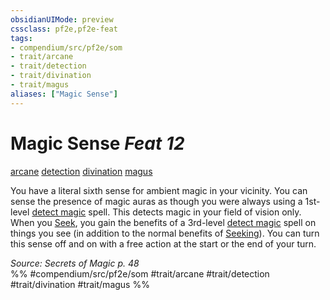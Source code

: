 ```yaml
---
obsidianUIMode: preview
cssclass: pf2e,pf2e-feat
tags:
- compendium/src/pf2e/som
- trait/arcane
- trait/detection
- trait/divination
- trait/magus
aliases: ["Magic Sense"]
---
```

# Magic Sense  *Feat 12*  
[arcane](../../Rules/traits/arcane.md)  [detection](../../Rules/traits/detection.md)  [divination](../../Rules/traits/divination.md)  [magus](../../Rules/traits/magus-som.md)  


You have a literal sixth sense for ambient magic in your vicinity. You can sense the presence of magic auras as though you were always using a 1st-level [detect magic](../spells/detect-magic.md) spell. This detects magic in your field of vision only. When you [Seek](../../Rules/actions/seek.md), you gain the benefits of a 3rd-level [detect magic](../spells/detect-magic.md) spell on things you see (in addition to the normal benefits of [Seeking](../../Rules/actions/seek.md)). You can turn this sense off and on with a free action at the start or the end of your turn.

*Source: Secrets of Magic p. 48*  
%% #compendium/src/pf2e/som #trait/arcane #trait/detection #trait/divination #trait/magus %%